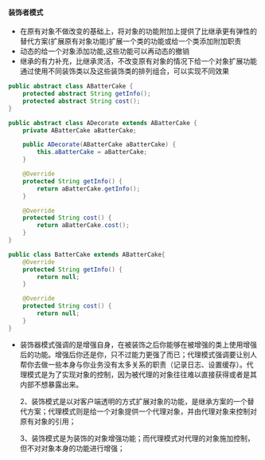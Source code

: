 #### 装饰者模式

* 在原有对象不做改变的基础上，将对象的功能附加上提供了比继承更有弹性的替代方案(扩展原有对象功能)扩展一个类的功能或给一个类添加附加职责
* 动态的给一个对象添加功能,这些功能可以再动态的撤销
* 继承的有力补充，比继承灵活，不改变原有对象的情况下给一个对象扩展功能通过使用不同装饰类以及这些装饰类的排列组合，可以实现不同效果

```java
public abstract class ABatterCake {
    protected abstract String getInfo();
    protected abstract String cost();
}
```

```java
public abstract class ADecorate extends ABatterCake {
    private ABatterCake aBatterCake;

    public ADecorate(ABatterCake aBatterCake) {
        this.aBatterCake = aBatterCake;
    }

    @Override
    protected String getInfo() {
        return aBatterCake.getInfo();
    }

    @Override
    protected String cost() {
        return aBatterCake.cost();
    }
}

```

```java
public class BatterCake extends ABatterCake{
    @Override
    protected String getInfo() {
        return null;
    }

    @Override
    protected String cost() {
        return null;
    }
}
```







* 装饰器模式强调的是增强自身，在被装饰之后你能够在被增强的类上使用增强后的功能。增强后你还是你，只不过能力更强了而已；代理模式强调要让别人帮你去做一些本身与你业务没有太多关系的职责（记录日志、设置缓存）。代理模式是为了实现对象的控制，因为被代理的对象往往难以直接获得或者是其内部不想暴露出来。

  2、装饰模式是以对客户端透明的方式扩展对象的功能，是继承方案的一个替代方案；代理模式则是给一个对象提供一个代理对象，并由代理对象来控制对原有对象的引用；

  3、装饰模式是为装饰的对象增强功能；而代理模式对代理的对象施加控制，但不对对象本身的功能进行增强；